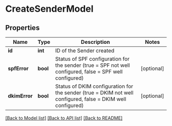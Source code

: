 # CreateSenderModel

## Properties
Name | Type | Description | Notes
------------ | ------------- | ------------- | -------------
**id** | **int** | ID of the Sender created | 
**spfError** | **bool** | Status of SPF configuration for the sender (true &#x3D; SPF not well configured, false &#x3D; SPF well configured) | [optional] 
**dkimError** | **bool** | Status of DKIM configuration for the sender (true &#x3D; DKIM not well configured, false &#x3D; DKIM well configured) | [optional] 

[[Back to Model list]](../README.md#documentation-for-models) [[Back to API list]](../README.md#documentation-for-api-endpoints) [[Back to README]](../README.md)


